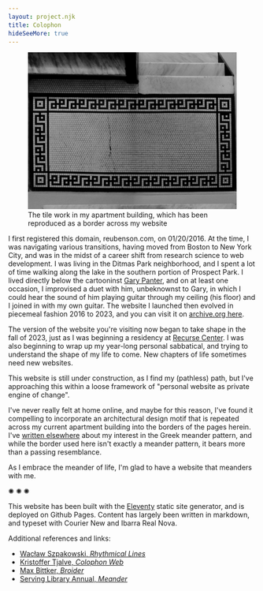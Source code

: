 ```yaml
---
layout: project.njk
title: Colophon
hideSeeMore: true
---
```

<figure class="figure-medium">
  <img src="/public/meander-tile.jpg" alt="photo of meander pattern in apartment building">
  <figcaption>The tile work in my apartment building, which has been reproduced as a border across my website</figcaption>
</figure>

I first registered this domain, reubenson.com, on 01/20/2016. At the time, I was navigating various transitions, having moved from Boston to New York City, and was in the midst of a career shift from research science to web development. I was living in the Ditmas Park neighborhood, and I spent a lot of time walking along the lake in the southern portion of Prospect Park. I lived directly below the cartooninst [Gary Panter](https://en.wikipedia.org/wiki/Gary_Panter), and on at least one occasion, I improvised a duet with him, unbeknownst to Gary, in which I could hear the sound of him playing guitar through my ceiling (his floor) and I joined in with my own guitar. The website I launched then evolved in piecemeal fashion 2016 to 2023, and you can visit it on [archive.org here](https://web.archive.org/web/20230406031235/https://reubenson.com/).

The version of the website you're visiting now began to take shape in the fall of 2023, just as I was beginning a residency at [Recurse Center](https://recurse.com). I was also beginning to wrap up my year-long personal sabbatical, and trying to understand the shape of my life to come. New chapters of life sometimes need new websites. 

This website is still under construction, as I find my (pathless) path, but I've approaching this within a loose framework of "personal website as private engine of change".

I've never really felt at home online, and maybe for this reason, I've found it compelling to incorporate an architectural design motif that is repeated across my current apartment building into the borders of the pages herein. I've [written elsewhere](https://medium.com/@reubenson/foray-into-3d-printing-with-clay-at-haystack-207064511cd) about my interest in the Greek meander pattern, and while the border used here isn't exactly a meander pattern, it bears more than a passing resemblance.

As I embrace the meander of life, I'm glad to have a website that meanders with me.

<div class="divider-line">✺ ✺ ✺</div>

This website has been built with the [Eleventy](https://www.11ty.dev/) static site generator, and is deployed on Github Pages. Content has largely been written in markdown, and typeset with Courier New and <span class="ibarra">Ibarra Real Nova</span>.

Additional references and links:
- [Wacław Szpakowski, _Rhythmical Lines_](https://www.theparisreview.org/blog/2017/02/15/rhythmical-lines/)
- [Kristoffer Tjalve, _Colophon Web_](https://www.are.na/kristoffer-tjalve/colophon-web)
- [Max Bittker, _Broider_](https://maxbittker.github.io/broider/)
- [Serving Library Annual, _Meander_](https://www.servinglibrary.org/journal/17)